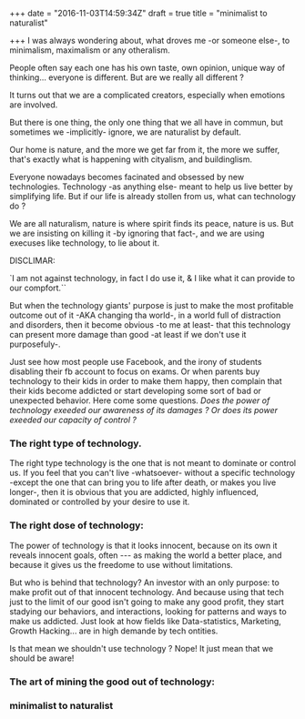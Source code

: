 +++
date = "2016-11-03T14:59:34Z"
draft = true
title = "minimalist to naturalist"

+++
I was always wondering about, what droves me -or someone else-, to minimalism, maximalism or any otheralism.

People often say each one has his own taste, own opinion, unique way of thinking... everyone is different. But are we really all different ?

It turns out that we are a complicated creators, especially when emotions are involved.

But there is one thing, the only one thing that we all have in commun, but sometimes we -implicitly- ignore, we are naturalist by default.

Our home is nature, and the more we get far from it, the more we suffer, that's exactly what is happening with cityalism, and buildinglism.

Everyone nowadays becomes facinated and obsessed by new technologies. Technology -as anything else- meant to help us live better by simplifying life. But if our life is already stollen from us, what can technology do ?

We are all naturalism, nature is where spirit finds its peace, nature is us. But we are insisting on killing it -by ignoring that fact-, and we are using execuses like technology, to lie about it.

DISCLIMAR:

`I am not against technology, in fact I do use it, & I like what it can provide to our compfort.``

But when the technology giants' purpose is just to make the most profitable outcome out of it -AKA changing tha world-, in a world full of distraction and disorders, then it become obvious -to me at least- that this technology can present more damage than good -at least if we don't use it purposefuly-.

Just see how most people use Facebook, and the irony of students disabling their fb account to focus on exams. Or when parents buy technology to their kids in order to make them happy, then complain that their kids become addicted or start developing some sort of bad or unexpected behavior. Here come some questions.
*Does the power of technology exeeded our awareness of its damages ? Or does its power exeeded our capacity of control ?*

### The right type of technology.
The right type technology is the one that is not meant to dominate or control us. If you feel that you can't live -whatsoever- without a specific technology -except the one that can bring you to life after death, or makes you live longer-, then it is obvious that you are addicted, highly influenced, dominated or controlled by your desire to use it.

### The right dose of technology:
The power of technology is that it looks innocent, because on its own it reveals innocent goals, often --- as making the world a better place, and because it gives us the freedome to use without limitations.

But who is behind that technology? An investor with an only purpose: to make profit out of that innocent technology. And because using that tech just to the limit of our good isn't going to make any good profit, they start stadying our behaviors, and interactions, looking for patterns and ways to make us addicted. Just look at how fields like Data-statistics, Marketing, Growth Hacking... are in high demande by tech ontities.

Is that mean we shouldn't use technology ? Nope! It just mean that we should be aware!

### The art of mining the good out of technology:

### minimalist to naturalist
